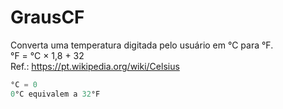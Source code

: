 # GrausCF
Converta uma temperatura digitada pelo usuário em °C para °F.  
°F = °C × 1,8 + 32  
Ref.: https://pt.wikipedia.org/wiki/Celsius

```cs
°C = 0
0°C equivalem a 32°F
```

